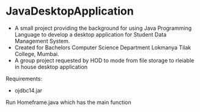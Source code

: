 # JavaDesktopApplication

* A small project providing the background for using Java Programming Language to develop a desktop application for Student Data Management System.
* Created for Bachelors Computer Science Department Lokmanya Tilak College, Mumbai.
* A group project requested by HOD to mode from file storage to rleiable in house desktop application

Requirements:
 * ojdbc14.jar

Run Homeframe.java which has the main function
